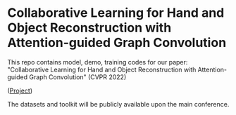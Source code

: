 # Collaborative Learning for Hand and Object Reconstruction with Attention-guided Graph Convolution

This repo contains model, demo, training codes for our paper: "Collaborative Learning for Hand and Object Reconstruction with Attention-guided Graph Convolution" (CVPR 2022)

([Project](https://eldentse.github.io/collab-hand-object/))

The datasets and toolkit will be publicly available upon the main conference.
